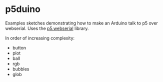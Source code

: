 # p5duino

Examples sketches demonstrating how to make an Arduino talk to p5 over
webserial. Uses the [p5.webserial](https://github.com/gohai/p5.webserial)
library.

In order of increasing complexity:

- button
- plot
- ball
- rgb
- bubbles
- glob
